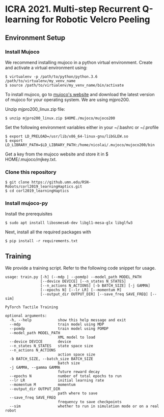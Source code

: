 # ICRA 2021. Multi-step Recurrent Q-learning for Robotic Velcro Peeling

## Environment Setup
### Install Mujoco
We recommend installing mujoco in a python virtual environment. Create and activate a virtual environment using:
```
$ virtualenv -p /path/to/python/python.3.6 /path/to/virtualenv/my_venv_name
$ source /path/to/virtualenv/my_venv_name/bin/activate
```

To install mujoco, go to [mujoco's website](https://www.roboti.us/) and download the latest version of mujoco for your operating system. We are using mjpro200.  

Unzip mjpro200_linux.zip file:
```
$ unzip mjpro200_linux.zip $HOME./mujoco/mujoco200
```

Set the following environment variables either in your ~/.bashrc or ~/.profile
```
$ export LD_PRELOAD=/usr/lib/x86_64-linux-gnu/libGLEW.so
$ export LD_LIBRARY_PATH=$LD_LIBRARY_PATH:/home/nicolai/.mujoco/mujoco200/bin
```

Get a key from the mujoco website and store it in $ HOME/.mujoco/mjkey.txt.

### Clone this repository
```
$ git clone https://github.umn.edu/RSN-Robots/corl2019_learningHaptics.git
$ cd corl2019_learningHaptics
```

### Install mujoco-py
Install the prerequisites
```
$ sudo apt install libosmesa6-dev libgl1-mesa-glx libglfw3
```

Next, install all the required packages with

```
$ pip install -r requirements.txt
```

## Training
We provide a training script. Refer to the following code snippet for usage.

```
usage: train.py [-h] (--mdp | --pomdp) --model_path MODEL_PATH
                [--device DEVICE] [--n_states N_STATES]
                [--n_actions N_ACTIONS] [-b BATCH_SIZE] [-j GAMMA]
                [--epochs N] [--lr LR] [--momentum M]
                [--output_dir OUTPUT_DIR] [--save_freq SAVE_FREQ] [--sim]

PyTorch Tactile Training

optional arguments:
  -h, --help            show this help message and exit
  --mdp                 train model using MDP
  --pomdp               train model using POMDP
  --model_path MODEL_PATH
                        XML model to load
  --device DEVICE       device
  --n_states N_STATES   state space size
  --n_actions N_ACTIONS
                        action space size
  -b BATCH_SIZE, --batch_size BATCH_SIZE
                        batch size
  -j GAMMA, --gamma GAMMA
                        future reward decay
  --epochs N            number of total epochs to run
  --lr LR               initial learning rate
  --momentum M          momentum
  --output_dir OUTPUT_DIR
                        path where to save
  --save_freq SAVE_FREQ
                        frequency to save checkpoints
  --sim                 whether to run in simulation mode or on a real robot

```

